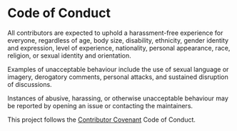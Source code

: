 # Code of Conduct

All contributors are expected to uphold a harassment-free experience for everyone, regardless of age, body size, disability, ethnicity, gender identity and expression, level of experience, nationality, personal appearance, race, religion, or sexual identity and orientation.

Examples of unacceptable behaviour include the use of sexual language or imagery, derogatory comments, personal attacks, and sustained disruption of discussions.

Instances of abusive, harassing, or otherwise unacceptable behaviour may be reported by opening an issue or contacting the maintainers.

This project follows the [Contributor Covenant](https://www.contributor-covenant.org/) Code of Conduct.
